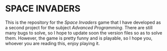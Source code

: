 # SPACE INVADERS

This is the repository for the *Space Invaders* game that I have developed as a
second project for the subject *Advanced Programming*. There are still many bugs
to solve, so I hope to update soon the version files so as to solve them.
However, the game is pretty funny and is playable, so I hope you, whoever you
are reading this, enjoy playing it. 
